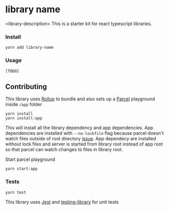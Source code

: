 # library name

\<library-description> This is a starter kit for react typescript libraries.

### Install

```
yarn add library-name
```

### Usage

```
[TODO]
```

## Contributing

This library uses [Rollup](https://rollupjs.org) to bundle and also sets up a [Parcel](https://parceljs.org/) playground inside `/app` folder

```
yarn install
yarn install:app
```

This will install all the library dependency and app dependencies. App dependencies are installed with `--no-lockfile` flag because parcel doesn't watch files outside of root directory [issue](https://github.com/parcel-bundler/parcel/issues/6039). App dependecy are installed without lock files and server is started from library root instead of app root so that parcel can watch changes to files in library root.

Start parcel playground

```
yarn start:app
```

### Tests

```
yarn test
```

This library uses [Jest](https://jestjs.io/) and [testing-library](https://testing-library.com/docs/react-testing-library/intro/) for unit tests
